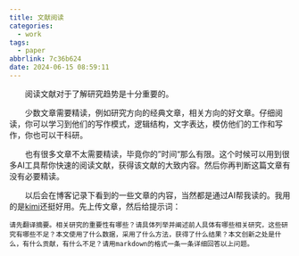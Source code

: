 ```yaml
---
title: 文献阅读
categories:
  - work
tags:
  - paper
abbrlink: 7c36b624
date: 2024-06-15 08:59:11
---
```

&emsp;&emsp;阅读文献对于了解研究趋势是十分重要的。
<!--less-->
&emsp;&emsp;少数文章需要精读，例如研究方向的经典文章，相关方向的好文章。仔细阅读，你可以学习到他们的写作模式，逻辑结构，文字表达，模仿他们的工作和写作，你也可以干科研。

&emsp;&emsp;也有很多文章不太需要精读，毕竟你的”时间“那么有限。这个时候可以用到很多AI工具帮你快速的阅读文献，获得该文献的大致内容。然后你再判断这篇文章有没有必要精读。

&emsp;&emsp;以后会在博客记录下看到的一些文章的内容，当然都是通过AI帮我读的。我用的是[kimi](https://kimi.moonshot.cn/)还挺好用。先上传文章，然后给提示词：
```
请先翻译摘要。相关研究的重要性有哪些？请具体列举并阐述前人具体有哪些相关研究，这些研究有哪些不足？本文使用了什么数据，采用了什么方法，获得了什么结果？本文创新之处是什么，有什么贡献，有什么不足？请用markdown的格式一条一条详细回答以上问题。
```
